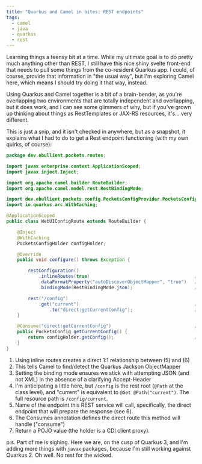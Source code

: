 ```yaml
---
title: "Quarkus and Camel in bites: REST endpoints"
tags:
  - camel
  - java
  - quarkus
  - rest
---
```


Learning things a teensy bit at a time. While my ultimate goal is to do pretty much anything other than REST, I still have this nice shiny svelte front-end that needs to pull some things from the co-resident Quarkus app. I could, of course, provide that information in "the usual way", but I'm exploring Camel here, which means I should try doing it that way, instead.

Using Quarkus and Camel together is a bit of a brain-bender, as you're overlapping two environments that are totally independent and overlapping, but it does work, and I can see some glimmers of why, but if you've grown up thinking about things as RestTemplates or JAX-RS resources, it's... very different.

<!--more-->

This is just a snip, and it isn't checked in anywhere, but as a snapshot, it explains what I had to do to get a Rest endpoint functioning (with my own quirks, of course):

```java
package dev.ebullient.pockets.routes;

import javax.enterprise.context.ApplicationScoped;
import javax.inject.Inject;

import org.apache.camel.builder.RouteBuilder;
import org.apache.camel.model.rest.RestBindingMode;

import dev.ebullient.pockets.config.PocketsConfigProvider.PocketsConfigHolder;
import io.quarkus.arc.WithCaching;

@ApplicationScoped
public class WebUIConfigRoute extends RouteBuilder {

    @Inject
    @WithCaching
    PocketsConfigHolder configHolder;

    @Override
    public void configure() throws Exception {

        restConfiguration()
            .inlineRoutes(true)                                       // 1
            .dataFormatProperty("autoDiscoverObjectMapper", "true")   // 2
            .bindingMode(RestBindingMode.json);                       // 3

        rest("/config")
            .get("current")                                           // 4
                .to("direct:getCurrentConfig");                       // 5
    }

    @Consume("direct:getCurrentConfig")                               // 6
    public PocketsConfig getCurrentConfig() {
        return configHolder.getConfig();                              // 7
    }
}
```

1. Using inline routes creates a direct 1:1 relationship between (5) and (6)
2. This tells Camel to find/detect the Quarkus Jackson ObjectMapper
3. Setting the binding mode ensures we stick with attempting JSON (and not XML) in the absence of a clarifying Accept-Header
4. I'm anticipating a little here, but `/config` is the rest root (`@Path` at the class level), and "current" is equivalent to `@Get @Path("current")`. The full resource path is `/config/current`.
5. Name of the endpoint this REST service will call, specifically, the direct endpoint that will prepare the response (see 6).
6. The Consumes annotation defines the direct route this method will handle ("consume")
7. Return a POJO value (the holder is a CDI client proxy).


p.s. Part of me is sighing. Here we are, on the cusp of Quarkus 3, and I'm adding more things with `javax` packages, because I'm still working against Quarkus 2. Oh well. No rest for the wicked.
